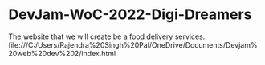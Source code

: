 # DevJam-WoC-2022-Digi-Dreamers
The website that we will create be a food delivery services.
file:///C:/Users/Rajendra%20Singh%20Pal/OneDrive/Documents/Devjam%20web%20dev%202/index.html
